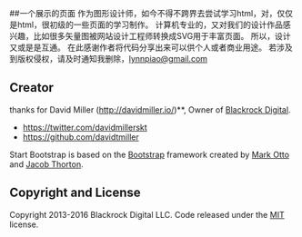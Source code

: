 ##一个展示的页面
作为图形设计师，如今不得不跨界去尝试学习html，对，仅仅是html，很初级的一些页面的学习制作。
计算机专业的，又对我们的设计作品感兴趣，比如很多矢量图被网站设计工程师转换成SVG用于丰富页面。
所以，设计又或是是互通。
在此感谢作者将代码分享出来可以供个人或者商业用途。
若涉及到版权侵权，请及时通知我删除，lynnpiao@gmail.com

## Creator

thanks for David Miller (http://davidmiller.io/)**, Owner of [Blackrock Digital](http://blackrockdigital.io/).

* https://twitter.com/davidmillerskt
* https://github.com/davidtmiller

Start Bootstrap is based on the [Bootstrap](http://getbootstrap.com/) framework created by [Mark Otto](https://twitter.com/mdo) and [Jacob Thorton](https://twitter.com/fat).


## Copyright and License

Copyright 2013-2016 Blackrock Digital LLC. Code released under the [MIT](https://github.com/BlackrockDigital/startbootstrap-creative/blob/gh-pages/LICENSE) license.
